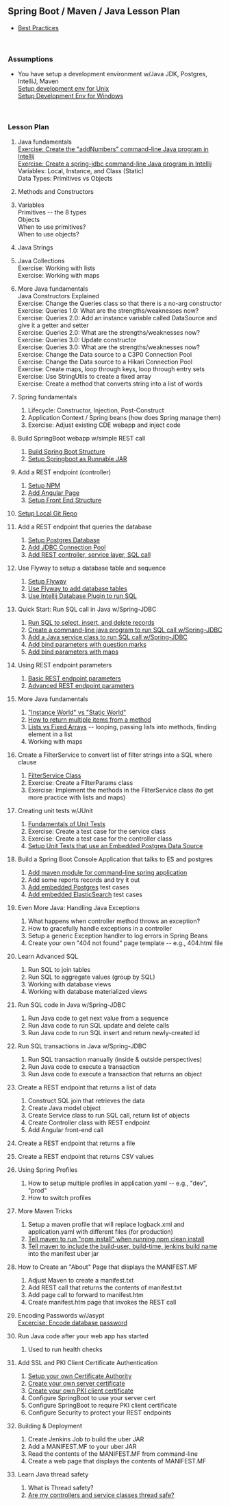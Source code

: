 ## Spring Boot / Maven / Java Lesson Plan
* [Best Practices](/learnSpringBoot/lessons/best_practices.txt)
<br/>

### Assumptions
* You have setup a development environment w/Java JDK, Postgres, IntelliJ, Maven<br/>
  [Setup development env for Unix](/learnSpringBoot/lessons/lesson01a_setupDevelopmentEnvForUnix.txt )<br>
  [Setup Development Env for Windows](/learnSpringBoot/lessons/lesson01b_setupDevelopmentEnvForWindows.txt)<br> 
<br/>

### Lesson Plan
1. Java fundamentals<br/>
    [Exercise: Create the "addNumbers" command-line Java program in Intellij](/learnJava/howToCreateJavaCommandLineProgram_numbers.txt)<br/>
    [Exercise: Create a spring-jdbc command-line Java program in Intellij](/learnJava/howToCreateJavaCommandLineProgram_springJdbc.txt)<br/>
    Variables:  Local, Instance, and Class (Static) <br/>
    Data Types: Primitives vs Objects<br/>

1. Methods and Constructors

1. Variables<br/>
   Primitives -- the 8 types<br/>
   Objects<br/>
   When to use primitives?<br/>
   When to use objects?<br/>
       
1. Java Strings
    
1. Java Collections<br/>
    Exercise: Working with lists<br/>
    Exercise: Working with maps<br/>
    
1. More Java fundamentals<br/>
    Java Constructors Explained<br/>
    Exercise: Change the Queries class so that there is a no-arg constructor<br/>
    Exercise: Queries 1.0: What are the strengths/weaknesses now?<br/>
    Exercise: Queries 2.0: Add an instance variable called DataSource and give it a getter and setter<br/>
    Exercise: Queries 2.0: What are the strengths/weaknesses now?
    Exercise: Queries 3.0: Update constructor<br/>
    Exercise: Queries 3.0: What are the strengths/weaknesses now?<br/>
    Exercise: Change the Data source to a C3P0 Connection Pool<br/>
    Exercise: Change the Data source to a Hikari Connection Pool<br/>
    Exercise: Create maps, loop through keys, loop through entry sets<br/>
    Exercise: Use StringUtils to create a fixed array<br/>
    Exercise: Create a method that converts string into a list of words<br/>
    
1. Spring fundamentals
   1. Lifecycle:  Constructor, Injection, Post-Construct
   1. Application Context / Spring beans (how does Spring manage them)
   1. Exercise: Adjust existing CDE webapp and inject code

1. Build SpringBoot webapp w/simple REST call
   1. [Build Spring Boot Structure](/learnSpringBoot/lessons/lesson02_createProjectStructure.txt)<br/>
   1. [Setup Springboot as Runnable JAR](/learnSpringBoot/lessons/lesson03_setupRunnableJar.txt)<br/>

1. Add a REST endpoint (controller)<br/>
   1. [Setup NPM](/learnSpringBoot/lessons/lesson04_addAngularUsingNpm.txt)<br/>
   1. [Add Angular Page](/learnSpringBoot/lessons/lesson05_addSimpleAngularPage.txt)<br/>
   1. [Setup Front End Structure](/learnSpringBoot/lessons/lesson06_addAngularFrontEndStructure.txt)<br/>   

1. [Setup Local Git Repo](/learnGit/howToAddProjectToLocalRepo.txt)
   
1. Add a REST endpoint that queries the database<br/>
   1. [Setup Postgres Database](/learnSpringBoot/lessons/lesson07_setupPostgresDatabase.txt)<br/>
   1. [Add JDBC Connection Pool](/learnSpringBoot/lessons/lesson09_addJdbcConnectionPool.txt)<br/>
   1. [Add REST controller, service layer, SQL call](/learnSpringBoot/lessons/lesson10_AddRestEndPoint.txt)<br/>

1. Use Flyway to setup a database table and sequence<br/>
   1. [Setup Flyway](/learnSpringBoot/lessons/lesson08a_addFlyway.txt)<br/>
   1. [Use Flyway to add database tables](/learnSpringBoot/lessons/lesson08c_useFlywayToAddTables.txt)<br/>
   1. [Use Intellij Database Plugin to run SQL](/learnIntellij/howToRunSqlInIntellij.txt)<br/>
   
1. Quick Start: Run SQL call in Java w/Spring-JDBC
   1. [Run SQL to select, insert, and delete records](/learnSpringBoot/lessons/lesson12_runSqlToInsertRecords.txt)
   1. [Create a command-line java program to run SQL call w/Spring-JDBC](/learnJdbcConnectionPools/postgreSQL/howToSetupSingleConnectionDataSourceWithIntellij.txt)
   1. [Add a Java service class to run SQL call w/Spring-JDBC](/learnSpringBoot/lessons/lesson13_addServiceLayerThatRunsSql.txt)
   1. [Add bind parameters with question marks](/learnSpringJdbc/howToAddBindParameters.txt)<br/>
   1. [Add bind parameters with maps](/learnSpringJdbc/howToUseNamedParamsForInsert.txt) 
   
1. Using REST endpoint parameters
   1. [Basic REST endpoint parameters](/learnSpringBoot/lessons/lesson14_restParams.txt)
   1. [Advanced REST endpoint parameters](/learnSpringBoot/lessons/lesson14_restParams_advanced.txt)   
   
1. More Java fundamentals
   1. ["Instance World" vs "Static World"](/learnJava/learnJavaFundamentals.txt)
   1. [How to return multiple items from a method](/learnJava/howToReturnMultipleItemsFromMethod.txt)
   1. [Lists vs Fixed Arrays](/learnJava/learnArraysAndArrayLists.txt) -- looping, passing lists into methods, finding element in a list
   1. Working with maps

1. Create a FilterService to convert list of filter strings into a SQL where clause
     1. [FilterService Class](/learnSpringBoot/lessons/lesson_filterService.outline.txt)<br/>
     1. Exercise: Create a FilterParams class
     1. Exercise: Implement the methods in the FilterService class (to get more practice with lists and maps)

1. Creating unit tests w/JUnit
   1. [Fundamentals of Unit Tests](/learnSpringBoot/lessons/lesson17_unitTestsFundamentals.txt)<br/>
   1. Exercise: Create a test case for the service class<br/>
   1. Exercise: Create a test case for the controller class<br/>
   1. [Setup Unit Tests that use an Embedded Postgres Data Source](/learnSpringBoot/lessons/lesson24_syncApp_setupStructure.txt)<br/>

1. Build a Spring Boot Console Application that talks to ES and postgres<br/>
   1. [Add maven module for command-line spring application](/learnSpringBoot/lessons/lesson24_syncApp_setupStructure.txt)<br/>
   1. Add some reports records and try it out<br/>
   1. [Add embedded Postgres](/learnSpringBoot/lessons/lesson25_syncApp_addEmbeddedDataSource.txt) test cases<br/>
   1. [Add embedded ElasticSearch](/learnSpringBoot/lessons/lesson26_syncApp_addEmbeddedElasticSearch.txt) test cases<br/>
   
1. Even More Java:  Handling Java Exceptions
   1. What happens when controller method throws an exception?
   1. How to gracefully handle exceptions in a controller   
   1. Setup a generic Exception handler to log errors in Spring Beans
   1. Create your own "404 not found" page template -- e.g., 404.html file
      
1. Learn Advanced SQL
   1. Run SQL to join tables
   1. Run SQL to aggregate values (group by SQL)
   1. Working with database views
   1. Working with database materialized views   
   
1. Run SQL code in Java w/Spring-JDBC
   1. Run Java code to get next value from a sequence
   1. Run Java code to run SQL update and delete calls
   1. Run Java code to run SQL insert and return newly-created id
  
1. Run SQL transactions in Java w/Spring-JDBC
   1. Run SQL transaction manually (inside & outside perspectives)
   1. Run Java code to execute a transaction 
   1. Run Java code to execute a transaction that returns an object
   
1. Create a REST endpoint that returns a list of data
   1. Construct SQL join that retrieves the data
   1. Create Java model object
   1. Create Service class to run SQL call, return list of objects
   1. Create Controller class with REST endpoint
   1. Add Angular front-end call

1. Create a REST endpoint that returns a file

1. Create a REST endpoint that returns CSV values

1. Using Spring Profiles
   1. How to setup multiple profiles in application.yaml -- e.g., "dev", "prod"
   1. How to switch profiles

1. More Maven Tricks
   1. Setup a maven profile that will replace logback.xml and application.yaml with different files (for production)
   1. [Tell maven to run "npm install" when running npm clean install](/learnMaven/howToTellMavenToRunNpmInstall.txt)
   1. [Tell maven to include the build-user, build-time, jenkins build name](/learnMaven/howToAddToManifestInfoToJar.txt) into the manifest uber jar

1. How to Create an "About" Page that displays the MANIFEST.MF
   1. Adjust Maven to create a manifest.txt
   1. Add REST call that returns the contents of manifest.txt
   1. Add page call to forward to manifest.htm
   1. Create manifest.htm page that invokes the REST call
   
1. Encoding Passwords w/Jasypt<br/>
   [Excercise: Encode database password](/learnSpringBoot/howToUseJasyptToEncode.txt)

1. Run Java code after your web app has started
   1. Used to run health checks
   
1. Add SSL and PKI Client Certificate Authentication
   1. [Setup your own Certificate Authority](/learnSSL/howToUseYourCertAuthority_InitialSetup.txt)
   1. [Create your own server certificate](/learnSSL/howToUseYourCertAuthority_MakeServerCert.txt)
   1. [Create your own PKI client certificate](/learnSSL/howToUseYourCertAuthority_MakeServerCert.txt)
   1. Configure SpringBoot to use your server cert
   1. Configure SpringBoot to require PKI client certificate
   1. Configure Security to protect your REST endpoints
   
1. Building & Deployment
   1. Create Jenkins Job to build the uber JAR
   1. Add a MANIFEST.MF to your uber JAR
   1. Read the contents of the MANIFEST.MF from command-line
   1. Create a web page that displays the contents of MANIFEST.MF

1. Learn Java thread safety
   1. What is Thread safety?
   1. [Are my controllers and service classes thread safe?](/learnSpringBoot/lessons/lesson21_threadSafety.txt)
